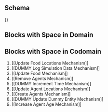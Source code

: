 ## Schema

{}

## Blocks with Space in Domain

## Blocks with Space in Codomain
1. [[Update Food Locations Mechanism]]
2. [[DUMMY Log Simulation Data Mechanism]]
3. [[Update Food Mechanism]]
4. [[Remove Agents Mechanism]]
5. [[DUMMY Increment Time Mechanism]]
6. [[Update Agent Locations Mechanism]]
7. [[Create Agents Mechanism]]
8. [[DUMMY Update Dummy Entity Mechanism]]
9. [[Increase Agent Age Mechanism]]

